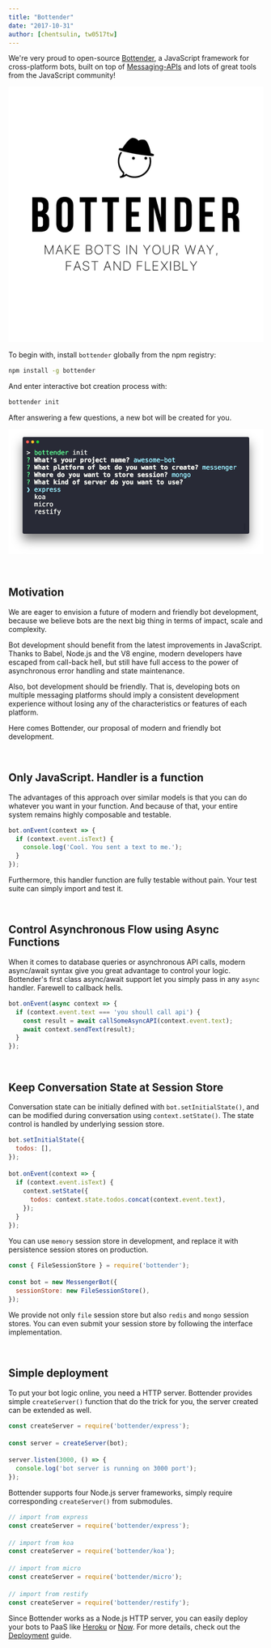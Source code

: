 ```yaml
---
title: "Bottender"
date: "2017-10-31"
author: [chentsulin, tw0517tw]
---
```


We're very proud to open-source [Bottender](https://github.com/yoctol/bottender), a JavaScript framework for cross-platform bots, built on top of [Messaging-APIs](https://github.com/Yoctol/messaging-apis) and lots of great tools from the JavaScript community!

![bottender logo](../images/blog/logo-600x600.png)

To begin with, install `bottender` globally from the npm registry:

```sh
npm install -g bottender
```

And enter interactive bot creation process with:

```sh
bottender init
```

After answering a few questions, a new bot will be created for you.

![bottender init screenshot](../images/blog/init-screenshot.png)

<br />

## Motivation

We are eager to envision a future of modern and friendly bot development, because we believe bots are the next big thing in terms of impact, scale and complexity.

Bot development should benefit from the latest improvements in JavaScript. Thanks to Babel, Node.js and the V8 engine, modern developers have escaped from call-back hell, but still have full access to the power of asynchronous error handling and state maintenance.

Also, bot development should be friendly. That is, developing bots on multiple messaging platforms should imply a consistent development experience without losing any of the characteristics or features of each platform.

Here comes Bottender, our proposal of modern and friendly bot development.

<br />

## Only JavaScript. Handler is a function

The advantages of this approach over similar models is that you can do whatever you want in your function. And because of that, your entire system remains highly composable and testable.

```js
bot.onEvent(context => {
  if (context.event.isText) {
    console.log('Cool. You sent a text to me.');
  }
});
```

Furthermore, this handler function are fully testable without pain. Your test suite can simply import and test it.

<br />

## Control Asynchronous Flow using Async Functions

When it comes to database queries or asynchronous API calls, modern async/await syntax give you great advantage to control your logic. Bottender's first class async/await support let you simply pass in any `async` handler. Farewell to callback hells.

```js
bot.onEvent(async context => {
  if (context.event.text === 'you shoull call api') {
    const result = await callSomeAsyncAPI(context.event.text);
    await context.sendText(result);
  }
});
```

<br />

## Keep Conversation State at Session Store

Conversation state can be initially defined with `bot.setInitialState()`, and can be modified during conversation using `context.setState()`. The state control is handled by underlying session store.

```js
bot.setInitialState({
  todos: [],
});

bot.onEvent(context => {
  if (context.event.isText) {
    context.setState({
      todos: context.state.todos.concat(context.event.text),
    });
  }
});
```

You can use `memory` session store in development, and replace it with persistence session stores on production.

```js
const { FileSessionStore } = require('bottender');

const bot = new MessengerBot({
  sessionStore: new FileSessionStore(),
});
```

We provide not only `file` session store but also `redis` and `mongo` session stores. You can even submit your session store by following the interface implementation.

<br />

## Simple deployment

To put your bot logic online, you need a HTTP server. Bottender provides simple `createServer()` function that do the trick for you, the server created can be extended as well.

```js
const createServer = require('bottender/express');

const server = createServer(bot);

server.listen(3000, () => {
  console.log('bot server is running on 3000 port');
});
```

Bottender supports four Node.js server frameworks, simply require corresponding `createServer()` from submodules.

```js
// import from express
const createServer = require('bottender/express');

// import from koa
const createServer = require('bottender/koa');

// import from micro
const createServer = require('bottender/micro');

// import from restify
const createServer = require('bottender/restify');
```

Since Bottender works as a Node.js HTTP server, you can easily deploy your bots to PaaS like [Heroku](https://www.heroku.com/) or [Now](https://zeit.co/now). For more details, check out the [Deployment](https://bottender.js.org/docs/Guides-Deployment) guide.
